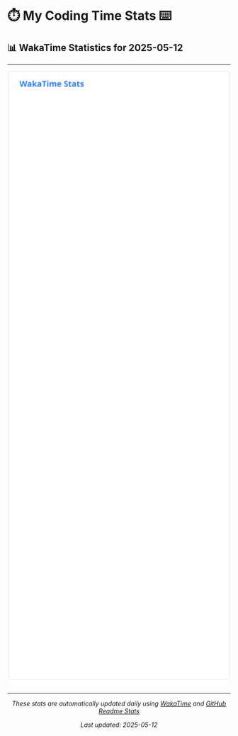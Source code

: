 # ⏱️ My Coding Time Stats ⌨️

## 📊 WakaTime Statistics for 2025-05-12

---

<div align="center">

<img src="./images/wakatime-stats-2025-05-12.svg" alt="WakaTime Stats" width="500">

</div>

---

<div align="center">

*These stats are automatically updated daily using [WakaTime](https://wakatime.com) and [GitHub Readme Stats](https://github.com/anuraghazra/github-readme-stats)*

*Last updated: 2025-05-12*
</div>
